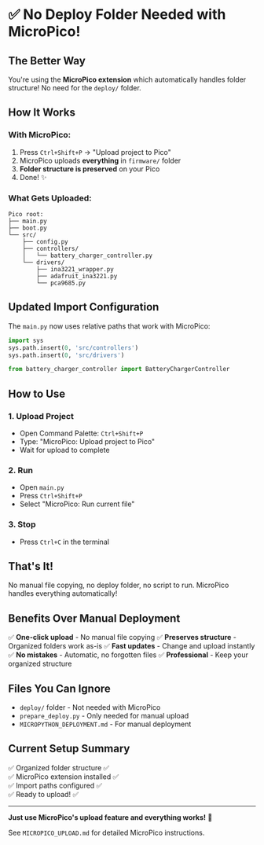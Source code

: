 # ✅ No Deploy Folder Needed with MicroPico!

## The Better Way

You're using the **MicroPico extension** which automatically handles folder structure! No need for the `deploy/` folder.

## How It Works

### With MicroPico:
1. Press `Ctrl+Shift+P` → "Upload project to Pico"
2. MicroPico uploads **everything** in `firmware/` folder
3. **Folder structure is preserved** on your Pico
4. Done! ✨

### What Gets Uploaded:
```
Pico root:
├── main.py
├── boot.py
└── src/
    ├── config.py
    ├── controllers/
    │   └── battery_charger_controller.py
    └── drivers/
        ├── ina3221_wrapper.py
        ├── adafruit_ina3221.py
        └── pca9685.py
```

## Updated Import Configuration

The `main.py` now uses relative paths that work with MicroPico:

```python
import sys
sys.path.insert(0, 'src/controllers')
sys.path.insert(0, 'src/drivers')

from battery_charger_controller import BatteryChargerController
```

## How to Use

### 1. Upload Project
- Open Command Palette: `Ctrl+Shift+P`
- Type: "MicroPico: Upload project to Pico"
- Wait for upload to complete

### 2. Run
- Open `main.py`
- Press `Ctrl+Shift+P`
- Select "MicroPico: Run current file"

### 3. Stop
- Press `Ctrl+C` in the terminal

## That's It!

No manual file copying, no deploy folder, no script to run. MicroPico handles everything automatically!

## Benefits Over Manual Deployment

✅ **One-click upload** - No manual file copying
✅ **Preserves structure** - Organized folders work as-is
✅ **Fast updates** - Change and upload instantly  
✅ **No mistakes** - Automatic, no forgotten files
✅ **Professional** - Keep your organized structure

## Files You Can Ignore

- `deploy/` folder - Not needed with MicroPico
- `prepare_deploy.py` - Only needed for manual upload
- `MICROPYTHON_DEPLOYMENT.md` - For manual deployment

## Current Setup Summary

✅ Organized folder structure ✅  
✅ MicroPico extension installed ✅  
✅ Import paths configured ✅  
✅ Ready to upload! ✅  

---

**Just use MicroPico's upload feature and everything works!** 🚀

See `MICROPICO_UPLOAD.md` for detailed MicroPico instructions.
